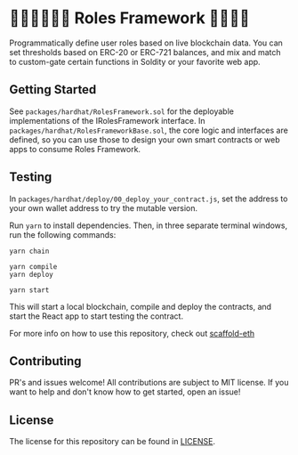 # 🦹‍♀️🧑‍🎓👨‍🚒 Roles Framework 🧜‍♀️🧛👸

Programmatically define user roles based on live blockchain data. You can set thresholds based on ERC-20 or ERC-721 balances, and mix and match to custom-gate certain functions in Soldity or your favorite web app.

## Getting Started

See `packages/hardhat/RolesFramework.sol` for the deployable implementations of the IRolesFramework interface. In `packages/hardhat/RolesFrameworkBase.sol`, the core logic and interfaces are defined, so you can use those to design your own smart contracts or web apps to consume Roles Framework.

## Testing

In `packages/hardhat/deploy/00_deploy_your_contract.js`, set the address to your own wallet address to try the mutable version.

Run `yarn` to install dependencies. Then, in three separate terminal windows, run the following commands:

```
yarn chain
```

```
yarn compile
yarn deploy
```

```
yarn start
```

This will start a local blockchain, compile and deploy the contracts, and start the React app to start testing the contract.

For more info on how to use this repository, check out [scaffold-eth](https://github.com/scaffold-eth/scaffold-eth)

## Contributing

PR's and issues welcome! All contributions are subject to MIT license. If you want to help and don't know how to get started, open an issue!

## License

The license for this repository can be found in [LICENSE](./LICENSE).